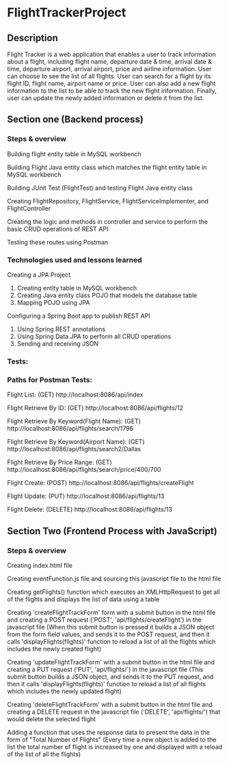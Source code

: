# FlightTrackerProject

## Description
Flight Tracker is a web application that enables a user to track information about a flight, including flight name, departure date & time, arrival date & time, departure airport, arrival airport, price and airline information.
User can choose to see the list of all flights. User can search for a flight by its flight ID, flight name, airport name or price. User can also add a new flight information to the list to be able to track the new flight information. Finally, user can update the newly added information or delete it from the list.

## Section one (Backend process)

### Steps & overview
Building flight entity table in MySQL workbench

Building Flight Java entity class which matches the flight entity table in MySQL workbench

Building JUnit Test (FlightTest) and testing Flight Java entity class

Creating FlightRepository, FlightService, FlightServiceImplementer, and FlightController

Creating the logic and methods in controller and service to perform the basic CRUD operations of REST API

Testing these routes using Postman

### Technologies used and lessons learned
Creating a JPA Project
  1. Creating entity table in MySQL workbench
  2. Creating Java entity class POJO that models the database table
  3. Mapping POJO using JPA

Configuring a Spring Boot app to publish REST API
  1. Using Spring REST annotations
  2. Using Spring Data JPA to perform all CRUD operations
  3. Sending and receiving JSON

### Tests:
### Paths for Postman Tests:

Flight List: (GET)
http://localhost:8086/api/index

Flight Retrieve By ID: (GET)
http://localhost:8086/api/flights/12

Flight Retrieve By Keyword(Flight Name): (GET)
http://localhost:8086/api/flights/search/1796

Flight Retrieve By Keyword(Airport Name): (GET)
http://localhost:8086/api/flights/search2/Dallas

Flight Retrieve By Price Range: (GET)
http://localhost:8086/api/flights/search/price/400/700

Flight Create: (POST)
http://localhost:8086/api/flights/createFlight

Flight Update: (PUT)
http://localhost:8086/api/flights/13

Flight Delete: (DELETE)
http://localhost:8086/api/flights/13

## Section Two (Frontend Process with JavaScript)

### Steps & overview
Creating index.html file

Creating eventFunction.js file and sourcing this javascript file to the html file

Creating getFlights() function which executes an XMLHttpRequest to get all of the flights and displays the list of data using a table

Creating 'createFlightTrackForm' form with a submit button in the html file and creating a POST request ('POST', 'api/flights/createFlight') in the javascript file (When this submit button is pressed it builds a JSON object from the form field values, and sends it to the POST request, and then it calls 'displayFlights(flights)' function to reload a list of all the flights which includes the newly created flight)

Creating 'updateFlightTrackForm' with a submit button in the html file and creating a PUT request ('PUT', 'api/flights/') in the javascript file (This submit button builds a JSON object, and sends it to the PUT request, and then it calls 'displayFlights(flights)' function to reload a list of all flights which includes the newly updated flight)

Creating 'deleteFlightTrackForm' with a submit button in the html file and creating a DELETE request in the javascript file ('DELETE', 'api/flights/') that would delete the selected flight

Adding a function that uses the response data to present the data in the form of "Total Number of Flights" (Every time a new object is added to the list the total number of flight is increased by one and displayed with a reload of the list of all the flights)
